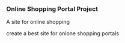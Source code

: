 ### Online Shopping Portal Project

A site for online shopping 

create a best site for onlone shopping portals
